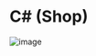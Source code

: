 # C# (Shop)

![image](https://github.com/yinneu/C-shop/assets/99879845/d52d4590-8f66-4a63-ad92-8c869a9b63e2)
